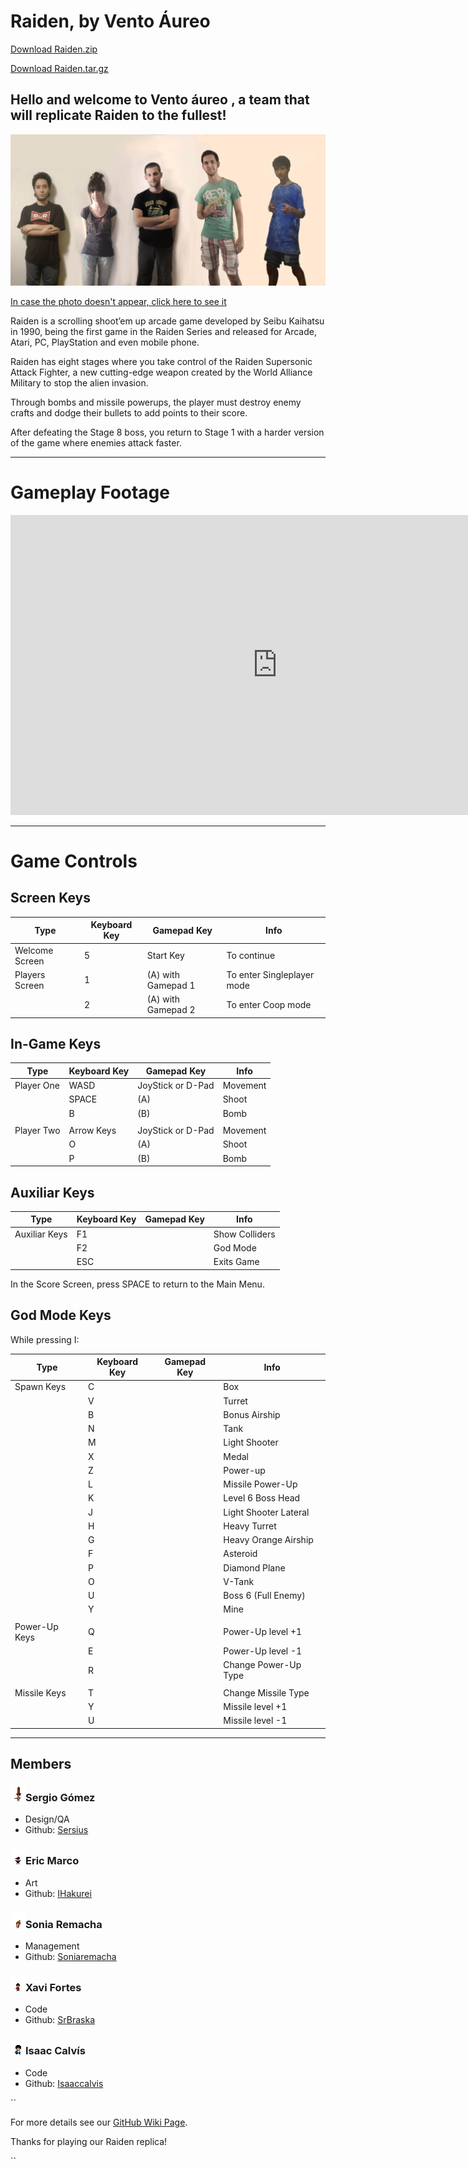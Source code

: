 # Raiden, by Vento Áureo

<a href="https://github.com/Soniaremacha/VentoAureo/releases/download/Raiden1.0/Raiden1.0_VentoAureo.zip">Download Raiden.zip</a>


<a href="https://github.com/Soniaremacha/VentoAureo/archive/Raiden1.0.tar.gz">Download Raiden.tar.gz</a>


## Hello and welcome to Vento áureo , a team that will replicate Raiden to the fullest!

![](https://github.com/Soniaremacha/VentoAureo/blob/master/Foto%20Grupo.jpg)

<a href="https://github.com/Soniaremacha/VentoAureo/blob/master/Foto%20Grupo.jpg">In case the photo doesn't appear, click here to see it</a>


Raiden is a scrolling shoot’em up arcade game developed by Seibu Kaihatsu in 1990, being the first game in the Raiden Series and released for Arcade, Atari, PC, PlayStation and even mobile phone.

Raiden has eight stages where you take control of the Raiden Supersonic Attack Fighter, a new cutting-edge weapon created by the World Alliance Military to stop the alien invasion.

Through bombs and missile powerups, the player must destroy enemy crafts and dodge their bullets to add points to their score.

After defeating the Stage 8 boss, you return to Stage 1 with a harder version of the game where enemies attack faster.

---


# Gameplay Footage

<iframe width="854" height="480" src="https://www.youtube.com/embed/7QY-pVGliTE" frameborder="0" allowfullscreen></iframe>

---

# Game Controls

## Screen Keys

|Type|Keyboard Key|Gamepad Key|Info|
|----|------------|-----------|----|
| Welcome Screen   | 5 | Start Key  | To continue |
| Players Screen   | 1 | (A) with Gamepad 1   | To enter Singleplayer mode |
|                  | 2 | (A) with Gamepad 2   | To enter Coop mode |


## In-Game Keys

|Type|Keyboard Key|Gamepad Key|Info|
|----|------------|-----------|----|
| Player One    | WASD | JoyStick or D-Pad | Movement |
|               | SPACE | (A) | Shoot |
|               | B | (B) | Bomb |
|               |  |  |  |
| Player Two    | Arrow Keys | JoyStick or D-Pad | Movement |
|               | O | (A) | Shoot |
|               | P | (B) | Bomb |


## Auxiliar Keys

|Type|Keyboard Key|Gamepad Key|Info|
|----|------------|-----------|----|
| Auxiliar Keys | F1 |  | Show Colliders |
|               | F2 |  | God Mode |
|               | ESC |  | Exits Game |

In the Score Screen, press SPACE to return to the Main Menu.


## God Mode Keys

While pressing I:

|Type|Keyboard Key|Gamepad Key|Info|
|----|------------|-----------|----|
| Spawn Keys    | C |  | Box |
|               | V |  | Turret |
|               | B |  | Bonus Airship |
|               | N |  | Tank |
|               | M |  | Light Shooter |
|               | X |  | Medal |
|               | Z |  | Power-up |
|               | L |  | Missile Power-Up |
|               | K |  | Level 6 Boss Head |
|               | J |  | Light Shooter Lateral |
|               | H |  | Heavy Turret |
|               | G |  | Heavy Orange Airship |
|               | F |  | Asteroid |
|               | P |  | Diamond Plane |
|               | O |  | V-Tank |
|               | U |  | Boss 6 (Full Enemy) |
|               | Y |  | Mine |
|               |   |  |  |
| Power-Up Keys | Q |  | Power-Up level +1 |
|               | E |  | Power-Up level -1 |
|               | R |  | Change Power-Up Type |
|               |   |  |  |
| Missile Keys  | T |  | Change Missile Type |
|               | Y |  | Missile level +1 |
|               | U |  | Missile level -1 |

---

## Members

### ![](https://github.com/Soniaremacha/VentoAureo/blob/Raiden/Design/Team/Sergio.png)Sergio Gómez

 - Design/QA
 - Github: [Sersius](https://github.com/Sersius)


### ![](https://github.com/Soniaremacha/VentoAureo/blob/Raiden/Design/Team/Eric.png)Eric Marco

 - Art
 - Github: [IHakurei](https://github.com/IHakurei)


### ![](https://github.com/Soniaremacha/VentoAureo/blob/Raiden/Design/Team/Sonia.png)Sonia Remacha

 - Management
 - Github: [Soniaremacha](https://github.com/Soniaremacha)


### ![](https://github.com/Soniaremacha/VentoAureo/blob/Raiden/Design/Team/Xavi.png)Xavi Fortes

 - Code
 - Github: [SrBraska](https://github.com/SrBraska)


### ![](https://github.com/Soniaremacha/VentoAureo/blob/Raiden/Design/Team/Isaac.png)Isaac Calvís

 - Code
 - Github: [Isaaccalvis](https://github.com/isaaccalvis)
 
``

For more details see our [GitHub Wiki Page](https://github.com/Soniaremacha/VentoAureo/wiki).

Thanks for playing our Raiden replica!

``
